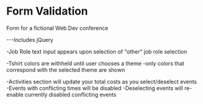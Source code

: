 # Form Validation
 Form for a fictional Web Dev conference 

 ---Includes jQuery

-Job Role text input appears upon selection of "other" job role selection

-Tshirt colors are withheld until user chooses a theme
    -only colors that correspond with the selected theme are shown

-Activities section will update your total costs as you select/deselect events 
    -Events with conflicting times will be disabled
    -Deselecting events will re-enable currently disabled conflicting events
